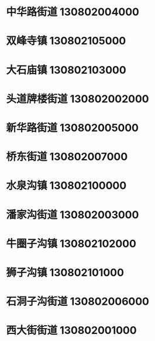 # 中华路街道 130802004000
# 双峰寺镇 130802105000
# 大石庙镇 130802103000
# 头道牌楼街道 130802002000
# 新华路街道 130802005000
# 桥东街道 130802007000
# 水泉沟镇 130802100000
# 潘家沟街道 130802003000
# 牛圈子沟镇 130802102000
# 狮子沟镇 130802101000
# 石洞子沟街道 130802006000
# 西大街街道 130802001000
